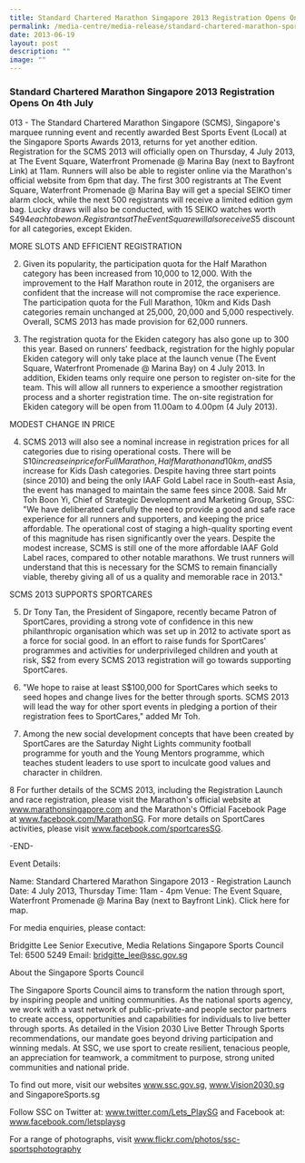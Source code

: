 ```yaml
---
title: Standard Chartered Marathon Singapore 2013 Registration Opens On 4th July
permalink: /media-centre/media-release/standard-chartered-marathon-spore-2013-registration-opens-on-4th-july/
date: 2013-06-19
layout: post
description: ""
image: ""
---
```

### **Standard Chartered Marathon Singapore 2013 Registration Opens On 4th July**

[](/images/Media%20Centre/Media%20Release/2013/June/Standard%20Chartered%20Marathon%20Singapore%202013%20Logo.jpeg)013 - The Standard Chartered Marathon Singapore (SCMS), Singapore's marquee running event and recently awarded Best Sports Event (Local) at the Singapore Sports Awards 2013, returns for yet another edition. Registration for the SCMS 2013 will officially open on Thursday, 4 July 2013, at The Event Square, Waterfront Promenade @ Marina Bay (next to Bayfront Link) at 11am. Runners will also be able to register online via the Marathon's official website from 6pm that day. The first 300 registrants at The Event Square, Waterfront Promenade @ Marina Bay will get a special SEIKO timer alarm clock, while the next 500 registrants will receive a limited edition gym bag. Lucky draws will also be conducted, with 15 SEIKO watches worth S$494 each to be won. Registrants at The Event Square will also receive S$5 discount for all categories, except Ekiden.

MORE SLOTS AND EFFICIENT REGISTRATION

2. Given its popularity, the participation quota for the Half Marathon category has been increased from 10,000 to 12,000. With the improvement to the Half Marathon route in 2012, the organisers are confident that the increase will not compromise the race experience. The participation quota for the Full Marathon, 10km and Kids Dash categories remain unchanged at 25,000, 20,000 and 5,000 respectively. Overall, SCMS 2013 has made provision for 62,000 runners.

3. The registration quota for the Ekiden category has also gone up to 300 this year. Based on runners' feedback, registration for the highly popular Ekiden category will only take place at the launch venue (The Event Square, Waterfront Promenade @ Marina Bay) on 4 July 2013. In addition, Ekiden teams only require one person to register on-site for the team. This will allow all runners to experience a smoother registration process and a shorter registration time. The on-site registration for Ekiden category will be open from 11.00am to 4.00pm (4 July 2013).

MODEST CHANGE IN PRICE

4. SCMS 2013 will also see a nominal increase in registration prices for all categories due to rising operational costs. There will be S$10 increase in price for Full Marathon, Half Marathon and 10km, and S$5 increase for Kids Dash categories. Despite having three start points (since 2010) and being the only IAAF Gold Label race in South-east Asia, the event has managed to maintain the same fees since 2008. Said Mr Toh Boon Yi, Chief of Strategic Development and Marketing Group, SSC: "We have deliberated carefully the need to provide a good and safe race experience for all runners and supporters, and keeping the price affordable. The operational cost of staging a high-quality sporting event of this magnitude has risen significantly over the years. Despite the modest increase, SCMS is still one of the more affordable IAAF Gold Label races, compared to other notable marathons. We trust runners will understand that this is necessary for the SCMS to remain financially viable, thereby giving all of us a quality and memorable race in 2013."

SCMS 2013 SUPPORTS SPORTCARES

5. Dr Tony Tan, the President of Singapore, recently became Patron of SportCares, providing a strong vote of confidence in this new philanthropic organisation which was set up in 2012 to activate sport as a force for social good. In an effort to raise funds for SportCares' programmes and activities for underprivileged children and youth at risk, S$2 from every SCMS 2013 registration will go towards supporting SportCares.

6. "We hope to raise at least S$100,000 for SportCares which seeks to seed hopes and change lives for the better through sports. SCMS 2013 will lead the way for other sport events in pledging a portion of their registration fees to SportCares," added Mr Toh.

7. Among the new social development concepts that have been created by SportCares are the Saturday Night Lights community football programme for youth and the Young Mentors programme, which teaches student leaders to use sport to inculcate good values and character in children.

8 For further details of the SCMS 2013, including the Registration Launch and race registration, please visit the Marathon's official website at www.marathonsingapore.com and the Marathon's Official Facebook Page at www.facebook.com/MarathonSG. For more details on SportCares activities, please visit www.facebook.com/sportcaresSG.

-END-

Event Details:

Name: Standard Chartered Marathon Singapore 2013 - Registration Launch
Date: 4 July 2013, Thursday
Time: 11am - 4pm
Venue: The Event Square, Waterfront Promenade @ Marina Bay (next to Bayfront Link). Click here for map.


	


For media enquiries, please contact:

Bridgitte Lee
Senior Executive, Media Relations
Singapore Sports Council
Tel: 6500 5249
Email: bridgitte_lee@ssc.gov.sg

About the Singapore Sports Council

The Singapore Sports Council aims to transform the nation through sport, by inspiring people and uniting communities. As the national sports agency, we work with a vast network of public-private-and people sector partners to create access, opportunities and capabilities for individuals to live better through sports. As detailed in the Vision 2030 Live Better Through Sports recommendations, our mandate goes beyond driving participation and winning medals. At SSC, we use sport to create resilient, tenacious people, an appreciation for teamwork, a commitment to purpose, strong united communities and national pride.

To find out more, visit our websites www.ssc.gov.sg, www.Vision2030.sg and SingaporeSports.sg

Follow SSC on Twitter at: www.twitter.com/Lets_PlaySG and Facebook at: www.facebook.com/letsplaysg

For a range of photographs, visit www.flickr.com/photos/ssc-sportsphotography